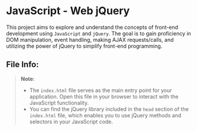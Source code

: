 # JavaScript - Web jQuery

This project aims to explore and understand the concepts of front-end development using `JavaScript` and `jQuery`. The goal is to gain proficiency in DOM manipulation, event handling, making AJAX requests/calls, and utilizing the power of jQuery to simplify front-end programming.

## File Info:
> **Note**:
> - The `index.html` file serves as the main entry point for your application. Open this file in your browser to interact with the JavaScript functionality.  
> - You can find the jQuery library included in the `head` section of the `index.html` file, which enables you to use jQuery methods and selectors in your JavaScript code.
